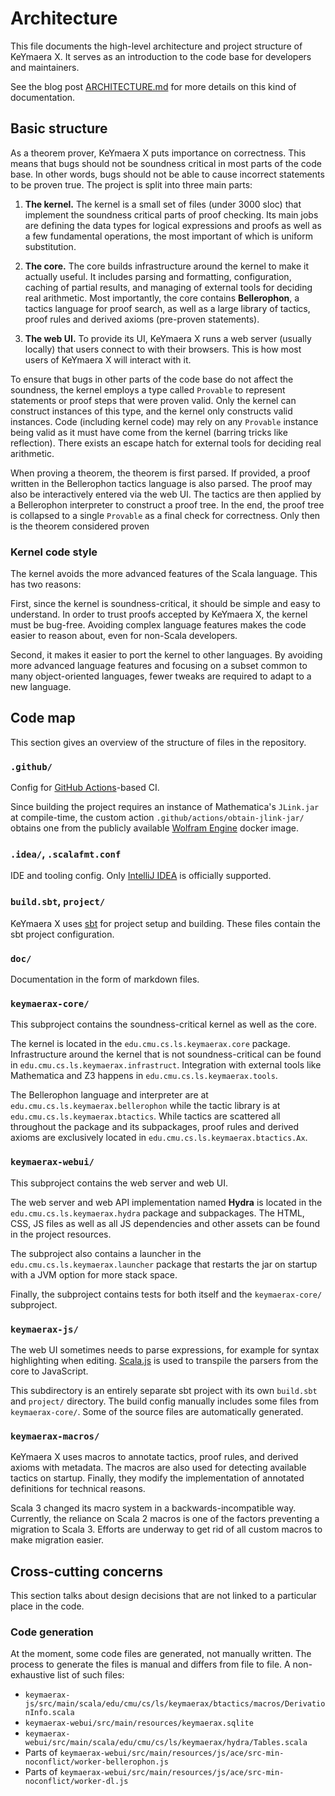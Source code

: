 # Architecture

This file documents the high-level architecture and project structure of KeYmaera X.
It serves as an introduction to the code base for developers and maintainers.

See the blog post [ARCHITECTURE.md](https://matklad.github.io/2021/02/06/ARCHITECTURE.md.html)
for more details on this kind of documentation.

## Basic structure

As a theorem prover, KeYmaera X puts importance on correctness.
This means that bugs should not be soundness critical in most parts of the code base.
In other words, bugs should not be able to cause incorrect statements to be proven true.
The project is split into three main parts:

1. **The kernel.**
   The kernel is a small set of files (under 3000 sloc) that implement the soundness critical parts of proof checking.
   Its main jobs are defining the data types for logical expressions and proofs
   as well as a few fundamental operations, the most important of which is uniform substitution.

2. **The core.**
   The core builds infrastructure around the kernel to make it actually useful.
   It includes parsing and formatting, configuration, caching of partial results,
   and managing of external tools for deciding real arithmetic.
   Most importantly, the core contains **Bellerophon**, a tactics language for proof search,
   as well as a large library of tactics, proof rules and derived axioms (pre-proven statements).

3. **The web UI.**
   To provide its UI, KeYmaera X runs a web server (usually locally) that users connect to with their browsers.
   This is how most users of KeYmaera X will interact with it.

To ensure that bugs in other parts of the code base do not affect the soundness,
the kernel employs a type called `Provable` to represent statements or proof steps that were proven valid.
Only the kernel can construct instances of this type, and the kernel only constructs valid instances.
Code (including kernel code) may rely on any `Provable` instance being valid
as it must have come from the kernel (barring tricks like reflection).
There exists an escape hatch for external tools for deciding real arithmetic.

When proving a theorem, the theorem is first parsed.
If provided, a proof written in the Bellerophon tactics language is also parsed.
The proof may also be interactively entered via the web UI.
The tactics are then applied by a Bellerophon interpreter to construct a proof tree.
In the end, the proof tree is collapsed to a single `Provable` as a final check for correctness.
Only then is the theorem considered proven

### Kernel code style

The kernel avoids the more advanced features of the Scala language.
This has two reasons:

First, since the kernel is soundness-critical, it should be simple and easy to understand.
In order to trust proofs accepted by KeYmaera X, the kernel must be bug-free.
Avoiding complex language features makes the code easier to reason about, even for non-Scala developers.

Second, it makes it easier to port the kernel to other languages.
By avoiding more advanced language features and focusing on a subset common to many object-oriented languages,
fewer tweaks are required to adapt to a new language.

## Code map

This section gives an overview of the structure of files in the repository.

### `.github/`

Config for [GitHub Actions](https://docs.github.com/en/actions)-based CI.

Since building the project requires an instance of Mathematica's `JLink.jar` at compile-time,
the custom action `.github/actions/obtain-jlink-jar/` obtains one
from the publicly available [Wolfram Engine](https://docs.github.com/en/actions) docker image.

### `.idea/`, `.scalafmt.conf`

IDE and tooling config.
Only [IntelliJ IDEA](https://www.jetbrains.com/idea/) is officially supported.

### `build.sbt`, `project/`

KeYmaera X uses [sbt](https://www.scala-sbt.org/) for project setup and building.
These files contain the sbt project configuration.

### `doc/`

Documentation in the form of markdown files.

### `keymaerax-core/`

This subproject contains the soundness-critical kernel as well as the core.

The kernel is located in the `edu.cmu.cs.ls.keymaerax.core` package.
Infrastructure around the kernel that is not soundness-critical can be found in `edu.cmu.cs.ls.keymaerax.infrastruct`.
Integration with external tools like Mathematica and Z3 happens in `edu.cmu.cs.ls.keymaerax.tools`.

The Bellerophon language and interpreter are at `edu.cmu.cs.ls.keymaerax.bellerophon`
while the tactic library is at `edu.cmu.cs.ls.keymaerax.btactics`.
While tactics are scattered all throughout the package and its subpackages,
proof rules and derived axioms are exclusively located in `edu.cmu.cs.ls.keymaerax.btactics.Ax`.

### `keymaerax-webui/`

This subproject contains the web server and web UI.

The web server and web API implementation named **Hydra**
is located in the `edu.cmu.cs.ls.keymaerax.hydra` package and subpackages.
The HTML, CSS, JS files as well as all JS dependencies and other assets can be found in the project resources.

The subproject also contains a launcher in the `edu.cmu.cs.ls.keymaerax.launcher` package
that restarts the jar on startup with a JVM option for more stack space.

Finally, the subproject contains tests for both itself and the `keymaerax-core/` subproject.

### `keymaerax-js/`

The web UI sometimes needs to parse expressions, for example for syntax highlighting when editing.
[Scala.js](https://www.scala-js.org/) is used to transpile the parsers from the core to JavaScript.

This subdirectory is an entirely separate sbt project with its own `build.sbt` and `project/` directory.
The build config manually includes some files from `keymaerax-core/`.
Some of the source files are automatically generated.

### `keymaerax-macros/`

KeYmaera X uses macros to annotate tactics, proof rules, and derived axioms with metadata.
The macros are also used for detecting available tactics on startup.
Finally, they modify the implementation of annotated definitions for technical reasons.

Scala 3 changed its macro system in a backwards-incompatible way.
Currently, the reliance on Scala 2 macros is one of the factors preventing a migration to Scala 3.
Efforts are underway to get rid of all custom macros to make migration easier.

## Cross-cutting concerns

This section talks about design decisions that are not linked to a particular place in the code.

### Code generation

At the moment, some code files are generated, not manually written.
The process to generate the files is manual and differs from file to file.
A non-exhaustive list of such files:

- `keymaerax-js/src/main/scala/edu/cmu/cs/ls/keymaerax/btactics/macros/DerivationInfo.scala`
- `keymaerax-webui/src/main/resources/keymaerax.sqlite`
- `keymaerax-webui/src/main/scala/edu/cmu/cs/ls/keymaerax/hydra/Tables.scala`
- Parts of `keymaerax-webui/src/main/resources/js/ace/src-min-noconflict/worker-bellerophon.js`
- Parts of `keymaerax-webui/src/main/resources/js/ace/src-min-noconflict/worker-dl.js`
